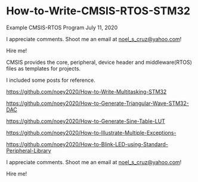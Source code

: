 # How-to-Write-CMSIS-RTOS-STM32

Example CMSIS-RTOS Program          July 11, 2020

I appreciate comments. Shoot me an email at noel_s_cruz@yahoo.com!

Hire me!

CMSIS provides the core, peripheral, device header and middleware(RTOS) files as templates for
projects.

I included some posts for reference.

https://github.com/noey2020/How-to-Write-Multitasking-STM32

https://github.com/noey2020/How-to-Generate-Triangular-Wave-STM32-DAC

https://github.com/noey2020/How-to-Generate-Sine-Table-LUT

https://github.com/noey2020/How-to-Illustrate-Multiple-Exceptions-

https://github.com/noey2020/How-to-Blink-LED-using-Standard-Peripheral-Library

I appreciate comments. Shoot me an email at noel_s_cruz@yahoo.com!

Hire me!

